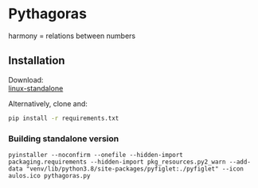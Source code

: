 # Pythagoras
harmony = relations between numbers

## Installation
Download:\
[linux-standalone](https://drive.google.com/uc?export=download&id=1Y2efsxE8QwaZ1zdd3UjLRBcphFtaeD7W)

Alternatively, clone and:
```sh
pip install -r requirements.txt
```

### Building standalone version
```
pyinstaller --noconfirm --onefile --hidden-import packaging.requirements --hidden-import pkg_resources.py2_warn --add-data "venv/lib/python3.8/site-packages/pyfiglet:./pyfiglet" --icon aulos.ico pythagoras.py
```